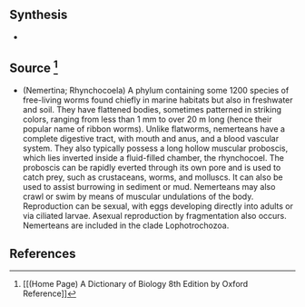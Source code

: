 ## Synthesis
- 
## Source [^1]
- (Nemertina; Rhynchocoela) A phylum containing some 1200 species of free-living worms found chiefly in marine habitats but also in freshwater and soil. They have flattened bodies, sometimes patterned in striking colors, ranging from less than 1 mm to over 20 m long (hence their popular name of ribbon worms). Unlike flatworms, nemerteans have a complete digestive tract, with mouth and anus, and a blood vascular system. They also typically possess a long hollow muscular proboscis, which lies inverted inside a fluid-filled chamber, the rhynchocoel. The proboscis can be rapidly everted through its own pore and is used to catch prey, such as crustaceans, worms, and molluscs. It can also be used to assist burrowing in sediment or mud. Nemerteans may also crawl or swim by means of muscular undulations of the body. Reproduction can be sexual, with eggs developing directly into adults or via ciliated larvae. Asexual reproduction by fragmentation also occurs. Nemerteans are included in the clade Lophotrochozoa.
## References

[^1]: [[(Home Page) A Dictionary of Biology 8th Edition by Oxford Reference]]